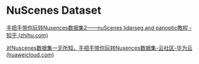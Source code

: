# NuScenes Dataset

[手把手带你玩转Nusences数据集2——nuScenes lidarseg and panoptic教程 - 知乎 (zhihu.com)](https://zhuanlan.zhihu.com/p/550677537)



[对Nuscenes数据集一无所知，手把手带你玩转Nusences数据集-云社区-华为云 (huaweicloud.com)](https://bbs.huaweicloud.com/blogs/349392)